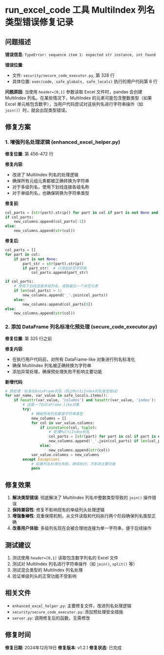 # run_excel_code 工具 MultiIndex 列名类型错误修复记录

## 问题描述

**错误信息**: `TypeError: sequence item 1: expected str instance, int found`

**错误位置**: 
- 文件: `security/secure_code_executor.py`, 第 328 行
- 具体位置: `exec(code, safe_globals, safe_locals)` 执行的用户代码第 6 行

**问题原因**:
当使用 `header=[0,1]` 参数读取 Excel 文件时，pandas 会创建 MultiIndex 列名。在某些情况下，MultiIndex 的元素可能包含整数类型（如果 Excel 单元格包含数字），当用户代码尝试对这些列名进行字符串操作（如 `join()`）时，就会出现类型错误。

## 修复方案

### 1. 增强列名处理逻辑 (enhanced_excel_helper.py)

**修复位置**: 第 456-472 行

**修复内容**:
- 改进了 MultiIndex 列名的处理逻辑
- 确保所有元组元素都被正确转换为字符串
- 对于多级列名，使用下划线连接各级名称
- 对于单级列名，也确保转换为字符串类型

**修复前**:
```python
col_parts = [str(part).strip() for part in col if part is not None and str(part).strip()]
if col_parts:
    new_columns.append(col_parts[-1])
else:
    new_columns.append(str(col))
```

**修复后**:
```python
col_parts = []
for part in col:
    if part is not None:
        part_str = str(part).strip()
        if part_str:  # 只添加非空字符串
            col_parts.append(part_str)

if col_parts:
    # 使用下划线连接多级列名，或取最后一个非空元素
    if len(col_parts) > 1:
        new_columns.append('_'.join(col_parts))
    else:
        new_columns.append(col_parts[0])
else:
    new_columns.append(str(col))
```

### 2. 添加 DataFrame 列名标准化预处理 (secure_code_executor.py)

**修复位置**: 第 325 行之前

**修复内容**:
- 在执行用户代码前，对所有 DataFrame-like 对象进行列名标准化
- 确保 MultiIndex 列名被正确转换为字符串
- 添加异常处理，确保预处理失败不影响主要功能

**新增代码**:
```python
# 预处理：标准化DataFrame列名（防止MultiIndex列名类型错误）
for var_name, var_value in safe_locals.items():
    if hasattr(var_value, 'columns') and hasattr(var_value, 'index'):
        # 这是一个DataFrame-like对象
        try:
            # 确保所有列名都是字符串类型
            new_columns = []
            for col in var_value.columns:
                if isinstance(col, tuple):
                    # 处理MultiIndex列名
                    col_parts = [str(part) for part in col if part is not None]
                    new_columns.append('_'.join(col_parts) if len(col_parts) > 1 else col_parts[0] if col_parts else str(col))
                else:
                    new_columns.append(str(col))
            var_value.columns = new_columns
        except Exception:
            # 如果列名标准化失败，继续执行，不影响主要功能
            pass
```

## 修复效果

1. **解决类型错误**: 彻底解决了 MultiIndex 列名中整数类型导致的 `join()` 操作错误
2. **保持兼容性**: 修复不影响现有的单级列头处理逻辑
3. **增强鲁棒性**: 双重保障机制，从文件读取和代码执行两个阶段确保列名类型正确
4. **改善用户体验**: 多级列名现在会被合理地连接为单一字符串，便于后续操作

## 测试建议

1. 测试使用 `header=[0,1]` 读取包含数字列名的 Excel 文件
2. 测试对 MultiIndex 列名进行字符串操作（如 `join()`, `split()` 等）
3. 测试混合类型的 MultiIndex 列名处理
4. 验证单级列头的正常功能不受影响

## 相关文件

- `enhanced_excel_helper.py`: 主要修复文件，改进列名处理逻辑
- `security/secure_code_executor.py`: 添加预处理安全措施
- `server.py`: 调用修复后的函数，无需修改

## 修复时间

**修复日期**: 2024年12月19日
**修复版本**: v1.2.1
**修复状态**: 已完成